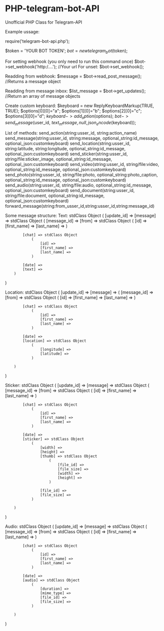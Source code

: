 # PHP-telegram-bot-API
Unofficial PHP Class for Telegram-API

Example ussage:

require('telegram-bot-api.php');

$token = 'YOUR BOT TOKEN';
$bot = new telegram_bot($token);


For setting webhook (you only need to run this command once)
$bot->set_webhook('http:/....'); //Your url
For unset:
$bot->set_webhook();


Readding from webhook:
$message =  $bot->read_post_message(); //Returns a message object

Readding from message inbox:
$list_message = $bot->get_updates(); //Return an array of message objects

Create custom keyboard:
$keyboard = new ReplyKeyboardMarkup(TRUE, TRUE);
$options[0][0]="a";
$options[1][0]="b";
$options[2][0]="c";
$options[3][0]="d";
$keyboard->add_option($options);
$bot->send_message($user_id, $text_message, null, json_encode($keyboard));


List of methods:
send_action(string:usser_id, string:action_name)
send_message(string:usser_id, string:message, optional_string:id_message, optional_json:customkeyboard)
send_location(string:usser_id, string:latitude, string:longitude, optional_string:id_message, optional_json:customkeyboard)
send_sticker(string:usser_id, string/file:sticker_image, optional_string:id_message, optional_json:customkeyboard)
send_video(string:usser_id, string/file:video, optional_string:id_message, optional_json:customkeyboard)
send_photo(string:usser_id, string/file:photo, optional_string:photo_caption, optional_string:id_message, optional_json:customkeyboard)
send_audio(string:usser_id, string/file:audio, optional_string:id_message, optional_json:customkeyboard)
send_document(string:usser_id, string/file:document, optional_string:id_message, optional_json:customkeyboard)
forward_message(string:from_usser_id,string:usser_id,string:message_id)


Some message structure:
Text:
stdClass Object
(
    [update_id] =>
    [message] => stdClass Object
        (
            [message_id] =>
            [from] => stdClass Object
                (
                    [id] =>
                    [first_name] =>
                    [last_name] =>
                )

            [chat] => stdClass Object
                (
                    [id] =>
                    [first_name] =>
                    [last_name] =>
                )

            [date] =>
            [text] =>
        )

)

Location:
stdClass Object
(
    [update_id] =>
    [message] =>
        (
            [message_id] =>
            [from] => stdClass Object
                (
                    [id] =>
                    [first_name] =>
                    [last_name] =>
                )

            [chat] => stdClass Object
                (
                    [id] =>
                    [first_name] =>
                    [last_name] =>
                )

            [date] =>
            [location] => stdClass Object
                (
                    [longitude] =>
                    [latitude] =>
                )

        )

)


Sticker:
stdClass Object
(
    [update_id] => 
    [message] => stdClass Object
        (
            [message_id] => 
            [from] => stdClass Object
                (
                    [id] => 
                    [first_name] => 
                    [last_name] => 
                )

            [chat] => stdClass Object
                (
                    [id] => 
                    [first_name] => 
                    [last_name] => 
                )

            [date] => 
            [sticker] => stdClass Object
                (
                    [width] => 
                    [height] => 
                    [thumb] => stdClass Object
                        (
                            [file_id] => 
                            [file_size] => 
                            [width] => 
                            [height] => 
                        )

                    [file_id] =>
                    [file_size] =>
                )

        )

)

Audio:
stdClass Object
(
    [update_id] =>
    [message] => stdClass Object
        (
            [message_id] =>
            [from] => stdClass Object
                (
                    [id] =>
                    [first_name] =>
                    [last_name] =>
                )

            [chat] => stdClass Object
                (
                    [id] => 
                    [first_name] => 
                    [last_name] => 
                )

            [date] => 
            [audio] => stdClass Object
                (
                    [duration] => 
                    [mime_type] => 
                    [file_id] => 
                    [file_size] => 
                )

        )

)
